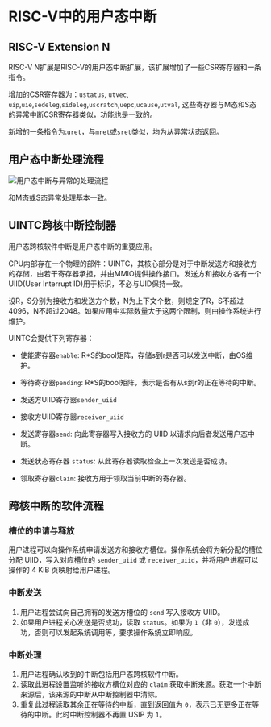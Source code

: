 # RISC-V中的用户态中断

## RISC-V Extension N

RISC-V N扩展是RISC-V的用户态中断扩展，该扩展增加了一些CSR寄存器和一条指令。

增加的CSR寄存器为：```ustatus```, ```utvec```, ```uip```,```uie```,```sedeleg```,```sideleg```,```uscratch```,```uepc```,```ucause```,```utval```, 这些寄存器与M态和S态的异常中断CSR寄存器类似，功能也是一致的。

新增的一条指令为:```uret```，与```mret```或```sret```类似，均为从异常状态返回。

## 用户态中断处理流程

![用户态中断与异常的处理流程](https://gallium70.github.io/rv-n-ext-impl/assets/user_trap_flow.drawio.svg)

和M态或S态异常处理基本一致。

## UINTC跨核中断控制器

用户态跨核软件中断是用户态中断的重要应用。

CPU内部存在一个物理的部件：UINTC，其核心部分是对于中断发送方和接收方的存储，由若干寄存器承担，并由MMIO提供操作接口。发送方和接收方各有一个UIID(User Interrupt ID)用于标识，不必与UID保持一致。

设R，S分别为接收方和发送方个数，N为上下文个数，则规定了R，S不超过4096，N不超过2048。如果应用中实际数量大于这两个限制，则由操作系统进行维护。

UINTC会提供下列寄存器：

- 使能寄存器```enable```: R*S的bool矩阵，存储s到r是否可以发送中断，由OS维护。

- 等待寄存器```pending```: R*S的bool矩阵，表示是否有从s到r的正在等待的中断。

- 发送方UIID寄存器```sender_uiid```

- 接收方UIID寄存器```receiver_uiid```

- 发送寄存器```send```: 向此寄存器写入接收方的 UIID 以请求向后者发送用户态中断。

- 发送状态寄存器 ```status```: 从此寄存器读取检查上一次发送是否成功。

- 领取寄存器```claim```: 接收方用于领取当前中断的寄存器。

  
## 跨核中断的软件流程

### 槽位的申请与释放

用户进程可以向操作系统申请发送方和接收方槽位。操作系统会将为新分配的槽位分配 UIID，写入对应槽位的 ```sender_uiid``` 或 ```receiver_uiid```，并将用户进程可以操作的 4 KiB 页映射给用户进程。

### 中断发送

1. 用户进程尝试向自己拥有的发送方槽位的 `send` 写入接收方 UIID。
2. 如果用户进程关心发送是否成功，读取 `status`。如果为 `1`（非 `0`），发送成功，否则可以发起系统调用等，要求操作系统立即响应。

### 中断处理

1. 用户进程确认收到的中断包括用户态跨核软件中断。
2. 读取此进程设置监听的接收方槽位对应的 `claim` 获取中断来源。获取一个中断来源后，该来源的中断从中断控制器中清除。
3. 重复此过程读取其余正在等待的中断，直到返回值为 `0`，表示已无更多正在等待的中断。此时中断控制器不再置 USIP 为 `1`。
